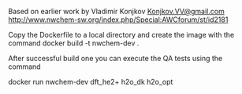 
 Based on earlier work by Vladimir Konjkov <Konjkov.VV@gmail.com>
 http://www.nwchem-sw.org/index.php/Special:AWCforum/st/id2181

 Copy the Dockerfile to a local directory and create the image with the command
 docker build -t nwchem-dev .
 
After successful build one you can execute the QA tests using the command

docker run nwchem-dev dft_he2+ h2o_dk h2o_opt
